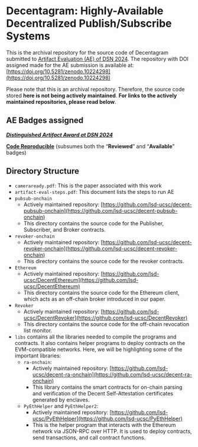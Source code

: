 # Decentagram: Highly-Available Decentralized Publish/Subscribe Systems

This is the archival repository for the source code of Decentagram submitted to
[Artifact Evaluation (AE) of DSN 2024](https://dsn2024uq.github.io/cfartifacts.html).
The repository with DOI assigned made for the AE submission is available at:
[https://doi.org/10.5281/zenodo.10224298](https://doi.org/10.5281/zenodo.10224298)

Please note that this is an archival repository.
Therefore, the source code stored **here is not being actively maintained**.
**For links to the actively maintained repositories, please read below**.

## AE Badges assigned

[***Distinguished Artifact Award at DSN 2024***](https://dsn2024uq.github.io/awards_daa.html)

[**Code Reproducible**](https://dsn2024uq.github.io/reartifacts.html) (subsumes both the “**Reviewed**” and “**Available**” badges)

## Directory Structure

- `cameraready.pdf`: This is the paper associated with this work
- `artifact-eval-steps.pdf`: This document lists the steps to run AE
- `pubsub-onchain`
  - Actively maintained repository:
    [https://github.com/lsd-ucsc/decent-pubsub-onchain](https://github.com/lsd-ucsc/decent-pubsub-onchain)
  - This directory contains the source code for the Publisher, Subscriber, and Broker contracts.
- `revoker-onchain`
  - Actively maintained repository:
    [https://github.com/lsd-ucsc/decent-revoker-onchain](https://github.com/lsd-ucsc/decent-revoker-onchain)
  - This directory contains the source code for the revoker contracts.
- `Ethereum`
  - Actively maintained repository:
    [https://github.com/lsd-ucsc/DecentEthereum](https://github.com/lsd-ucsc/DecentEthereum)
  - This directory contains the source code for the Ethereum client,
    which acts as an off-chain broker introduced in our paper.
- `Revoker`
  - Actively maintained repository:
    [https://github.com/lsd-ucsc/DecentRevoker](https://github.com/lsd-ucsc/DecentRevoker)
  - This directory contains the source code for the off-chain revocation list
    monitor.
- `libs` contains all the libraries needed to compile the programs and contracts.
  It also contains helper programs to deploy contracts on the EVM-compatible
  networks.
  Here, we will be highlighting some of the important libraries:
  - `ra-onchain`:
    - Actively maintained repository:
      [https://github.com/lsd-ucsc/decent-ra-onchain](https://github.com/lsd-ucsc/decent-ra-onchain)
    - This library contains the smart contracts for on-chain parsing and
      verification of the Decent Self-Attestation certificates generated by
      enclaves.
  - `PyEthHelper` and `PyEthHelper2`:
    - Actively maintained repository:
      [https://github.com/lsd-ucsc/PyEthHelper](https://github.com/lsd-ucsc/PyEthHelper)
    - This is the helper program that interacts with the Ethereum network via
      JSON-RPC over HTTP.
      It is used to deploy contracts, send transactions, and call contract
      functions.

